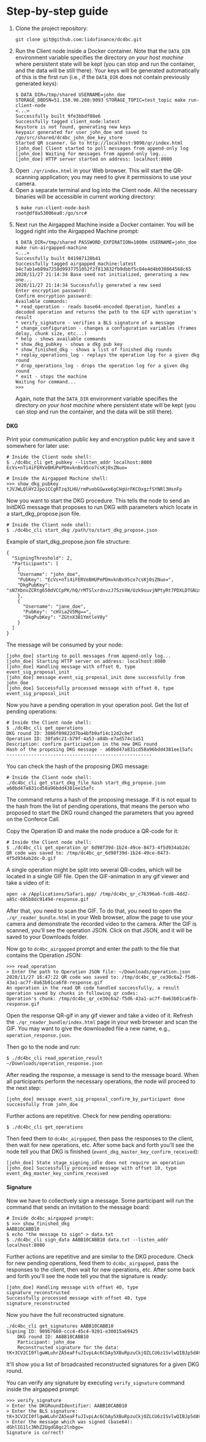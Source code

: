# Step-by-step guide

1. Clone the project repository:  
    ```
    git clone git@github.com:lidofinance/dc4bc.git
    ```
2. Run the Client node inside a Docker container. Note that the `DATA_DIR` environment variable specifies the directory _on your host machine_ where persistent state will be kept (you can stop and run the container, and the data will be still there). Your keys will be generated automatically of this is the first run (i.e., if the `DATA_DIR` does not contain previously generated keys):  
    ```
    $ DATA_DIR=/tmp/shared USERNAME=john_doe STORAGE_DBDSN=51.158.98.208:9093 STORAGE_TOPIC=test_topic make run-client-node
    <...>
    Successfully built 9fe3bbdf08e6
    Successfully tagged client_node:latest
    Keystore is not found, generating new keys
    keypair generated for user john_doe and saved to /go/src/shared/dc4bc_john_doe_key_store
    Started QR scanner. Go to http://localhost:9090/qr/index.html
    [john_doe] Client started to poll messages from append-only log
    [john_doe] Waiting for messages from append-only log...
    [john_doe] HTTP server started on address: localhost:8080
    ```
3. Open `./qr/index.html` in your Web browser. This will start the QR-scanning application; you may need to give it permissions to use your camera. 
4. Open a separate terminal and log into the Client node. All the necessary binaries will be accessible in current working directory:
    ```
    $ make run-client-node-bash
    root@df8a53006ea0:/go/src#
    ```
5. Next run the Airgapped Machine inside a Docker container. You will be logged right into the Airgapped Machine prompt:
    ```
    $ DATA_DIR=/tmp/shared PASSWORD_EXPIRATION=1000m USERNAME=john_doe make run-airgapped-machine
    <...>
    Successfully built 041987128b41
    Successfully tagged airgapped_machine:latest
    b4c7ab1eb89a7258d9937751052f2f813832fb9dbbf5c84e4d4b038864568c65
    2020/11/27 21:14:34 Base seed not initialized, generating a new one...
    2020/11/27 21:14:34 Successfully generated a new seed
    Enter encryption password:
    Confirm encryption password:
    Available commands:
    * read_operation - reads base64-encoded Operation, handles a decoded operation and returns the path to the GIF with operation's result
    * verify_signature - verifies a BLS signature of a message
    * change_configuration - changes a configuration variables (frames delay, chunk size, etc...)
    * help - shows available commands
    * show_dkg_pubkey - shows a dkg pub key
    * show_finished_dkg - shows a list of finished dkg rounds
    * replay_operations_log - replays the operation log for a given dkg round
    * drop_operations_log - drops the operation log for a given dkg round
    * exit - stops the machine
    Waiting for command...
    >>>
    ```
   Again, note that the `DATA_DIR` environment variable specifies the directory _on your host machine_ where persistent state will be kept (you can stop and run the container, and the data will be still there).

#### DKG

Print your communication public key and encryption public key and save it somewhere for later use:
``` 
# Inside the Client node shell:
$ ./dc4bc_cli get_pubkey --listen_addr localhost:8080
EcVs+nTi4iFERVeBHUPePDmvknBx95co7csKj0sZNuo=

# Inside the Airgapped Machine shell:
>>> show_dkg_pubkey
tJVJWLQlHY2Jpo1CCgRTzq3LHU/rmPuobGGwxe6gCHgUrFKCOxgzfSYNRl3HsnFp
```

Now you want to start the DKG procedure. This tells the node to send an InitDKG message that proposes to run DKG with parameters which locate in a start_dkg_propose.json file.
```
# Inside the Client node shell:
$ ./dc4bc_cli start_dkg /path/to/start_dkg_propose.json
```
Example of start_dkg_propose.json file structure:
```
{
  "SigningThreshold": 2,
  "Participants": [
    {
    "Username": "john_doe",
    "PubKey": "EcVs+nTi4iFERVeBHUPePDmvknBx95co7csKj0sZNuo=",
    "DkgPubKey": "sN7XbnvZCRtg650dVCCpPK/hQ/rMTSlxrdnvzJ75zV4W/Uzk9suvjNPtyRt7PDXLDTGNimn+4X/FcJj2K6vDdgqOrr9BHwMqJXnQykcv3IV0ggIUjpMMgdbQ+0iSseyq"
    },
    {
      "Username": "jane_doe",
      "PubKey": "cHVia2V5Mg==",
      "DkgPubKey": "ZGtnX3B1YmtleV8y"
    }
  ]
}
```

The message will be consumed by your node:
```
[john_doe] starting to poll messages from append-only log...
[john_doe] Starting HTTP server on address: localhost:8080
[john_doe] Handling message with offset 0, type event_sig_proposal_init
[john_doe] message event_sig_proposal_init done successfully from john_doe
[john_doe] Successfully processed message with offset 0, type event_sig_proposal_init
```

Now you have a pending operation in your operation pool. Get the list of pending operations:
```
# Inside the Client node shell:
$ ./dc4bc_cli get_operations
DKG round ID: 3086f09822d7ba4bfb9af14c12d2c8ef
Operation ID: 30fa9c21-b79f-4a53-a84b-e7ad574c1a51
Description: confirm participation in the new DKG round
Hash of the proposing DKG message - a60bd47a831cd58a96bdd4381ee15afc
-----------------------------------------------------
```

You can check the hash of the proposing DKG message:
```
# Inside the Client node shell:
./dc4bc_cli get_start_dkg_file_hash start_dkg_propose.json
a60bd47a831cd58a96bdd4381ee15afc
```
The command returns a hash of the proposing message. If it is not equal to the hash from the list of pending operations, that means the person who proposed to start the DKG round changed the parameters that you agreed on the Conferce Call.

Copy the Operation ID and make the node produce a QR-code for it:
```
# Inside the Client node shell:
$ ./dc4bc_cli get_operation_qr 6d98f39d-1b24-49ce-8473-4f5d934ab2dc
QR code was saved to: /tmp/dc4bc_qr_6d98f39d-1b24-49ce-8473-4f5d934ab2dc-0.gif
```

A single operation might be split into several QR-codes, which will be located in a single GIF file. Open the GIF-animation in any gif viewer and take a video of it:
```
open -a /Applications/Safari.app/ /tmp/dc4bc_qr_c76396a6-fcd8-4dd2-a85c-085b8dc91494-response.gif
```

After that, you need to scan the GIF. To do that, you need to open the `./qr_reader_bundle.html` in your Web browser, allow the page to use your camera and demonstrate the recorded video to the camera. After the GIF is scanned, you'll see the operation JSON. Click on that JSON, and it will be saved to your Downloads folder.

Now go to `dc4bc_airgapped` prompt and enter the path to the file that contains the Operation JSON:

```
>>> read_operation
> Enter the path to Operation JSON file: ~/Downloads/operation.json
2020/11/27 16:47:22 QR code was saved to: /tmp/dc4bc_qr_ce30c6a2-f5d6-43a1-ac7f-0a63b01ca6f8-response.gif
An operation in the read QR code handled successfully, a result operation saved by chunks in following qr codes:
Operation's chunk: /tmp/dc4bc_qr_ce30c6a2-f5d6-43a1-ac7f-0a63b01ca6f8-response.gif
```

Open the response QR-gif in any gif viewer and take a video of it. Refresh the `./qr_reader_bundle/index.html` page in your web browser and scan the GIF. You may want to give the downloaded file a new name, e.g., `operation_response.json`.

Then go to the node and run:
```
$ ./dc4bc_cli read_operation_result ~/Downloads/operation_response.json
```

After reading the response, a message is send to the message board. When all participants perform the necessary operations, the node will proceed to the next step:
```
[john_doe] message event_sig_proposal_confirm_by_participant done successfully from john_doe
```
Further actions are repetitive. Check for new pending operations:
```
$ ./dc4bc_cli get_operations
```

Then feed them to `dc4bc_airgapped`, then pass the responses to the client, then wait for new operations, etc. After some back and forth you'll see the node tell you that DKG is finished (`event_dkg_master_key_confirm_received`):
```
[john_doe] State stage_signing_idle does not require an operation
[john_doe] Successfully processed message with offset 10, type event_dkg_master_key_confirm_received
``` 

#### Signature

Now we have to collectively sign a message. Some participant will run the command that sends an invitation to the message board:

```
# Inside dc4bc_airgapped prompt:
$ >>> show_finished_dkg
AABB10CABB10
$ echo "the message to sign" > data.txt
$ ./dc4bc_cli sign_data AABB10CABB10 data.txt --listen_addr localhost:8080
```  
Further actions are repetitive and are similar to the DKG procedure. Check for new pending operations, feed them to `dc4bc_airgapped`, pass the responses to the client, then wait for new operations, etc. After some back and forth you'll see the node tell you that the signature is ready:
```
[john_doe] Handling message with offset 40, type signature_reconstructed
Successfully processed message with offset 40, type signature_reconstructed
```

Now you have the full reconstructed signature. 
```
./dc4bc_cli get_signatures AABB10CABB10
Signing ID: 909b7660-ccc4-45c4-9201-e30015a69425
	DKG round ID: AABB10CABB10
	Participant: john_doe
	Reconstructed signature for the data: tK+3CV2CI0flgwWLuhrZA5eaFfuJIvpLAc6CbAy5XBuRpzuCkjOZLCU6z1SvlwQIBJp5dAVa2rtbSy1jl98YtidujVWeUDNUz+kRl2C1C1BeLG5JvzQxhgr2dDxq0thu
```
It'll show you a list of broadcasted reconstructed signatures for a given DKG round.

You can verify any signature by executing `verify_signature` command inside the airgapped prompt:
```
>>> verify_signature
> Enter the DKGRoundIdentifier: AABB10CABB10
> Enter the BLS signature: tK+3CV2CI0flgwWLuhrZA5eaFfuJIvpLAc6CbAy5XBuRpzuCkjOZLCU6z1SvlwQIBJp5dAVa2rtbSy1jl98YtidujVWeUDNUz+kRl2C1C1BeLG5JvzQxhgr2dDxq0thu
> Enter the message which was signed (base64): dGhlIG1lc3NhZ2UgdG8gc2lnbgo=
Signature is correct!
```
